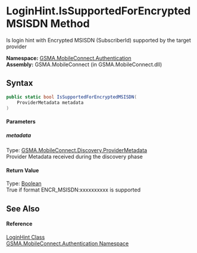 LoginHint.IsSupportedForEncryptedMSISDN Method
==============================================
Is login hint with Encrypted MSISDN (SubscriberId) supported by the target provider

**Namespace:** [GSMA.MobileConnect.Authentication][1]  
**Assembly:** GSMA.MobileConnect (in GSMA.MobileConnect.dll)

Syntax
------

```csharp
public static bool IsSupportedForEncryptedMSISDN(
	ProviderMetadata metadata
)
```

#### Parameters

##### *metadata*
Type: [GSMA.MobileConnect.Discovery.ProviderMetadata][2]  
Provider Metadata received during the discovery phase

#### Return Value
Type: [Boolean][3]  
True if format ENCR_MSISDN:xxxxxxxxxx is supported

See Also
--------

#### Reference
[LoginHint Class][4]  
[GSMA.MobileConnect.Authentication Namespace][1]  

[1]: ../README.md
[2]: ../../GSMA.MobileConnect.Discovery/ProviderMetadata/README.md
[3]: http://msdn.microsoft.com/en-us/library/a28wyd50
[4]: README.md
[5]: ../../_icons/Help.png